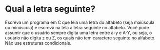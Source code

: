 # Qual a letra seguinte? 

Escreva um programa em C que leia uma letra do alfabeto (seja maiúscula ou minúscula) e escreva na tela a letra seguinte no alfabeto. Você pode assumir que o usuário sempre digita uma letra entre a-y e A-Y, ou seja, o usuário não digita z ou Z, os quais não tem caractere seguinte no alfabeto. Não use estruturas condicionais.
